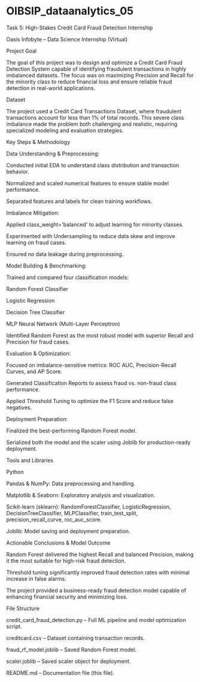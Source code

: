 # OIBSIP_dataanalytics_05
Task 5: High-Stakes Credit Card Fraud Detection
Internship

Oasis Infobyte – Data Science Internship (Virtual)

Project Goal

The goal of this project was to design and optimize a Credit Card Fraud Detection System capable of identifying fraudulent transactions in highly imbalanced datasets.
The focus was on maximizing Precision and Recall for the minority class to reduce financial loss and ensure reliable fraud detection in real-world applications.

Dataset

The project used a Credit Card Transactions Dataset, where fraudulent transactions account for less than 1% of total records.
This severe class imbalance made the problem both challenging and realistic, requiring specialized modeling and evaluation strategies.

Key Steps & Methodology

Data Understanding & Preprocessing:

Conducted initial EDA to understand class distribution and transaction behavior.

Normalized and scaled numerical features to ensure stable model performance.

Separated features and labels for clean training workflows.

Imbalance Mitigation:

Applied class_weight='balanced' to adjust learning for minority classes.

Experimented with Undersampling to reduce data skew and improve learning on fraud cases.

Ensured no data leakage during preprocessing.

Model Building & Benchmarking:

Trained and compared four classification models:

Random Forest Classifier 

Logistic Regression

Decision Tree Classifier

MLP Neural Network (Multi-Layer Perceptron)

Identified Random Forest as the most robust model with superior Recall and Precision for fraud cases.

Evaluation & Optimization:

Focused on imbalance-sensitive metrics: ROC AUC, Precision-Recall Curves, and AP Score.

Generated Classification Reports to assess fraud vs. non-fraud class performance.

Applied Threshold Tuning to optimize the F1 Score and reduce false negatives.

Deployment Preparation:

Finalized the best-performing Random Forest model.

Serialized both the model and the scaler using Joblib for production-ready deployment.

Tools and Libraries

Python

Pandas & NumPy: Data preprocessing and handling.

Matplotlib & Seaborn: Exploratory analysis and visualization.

Scikit-learn (sklearn): RandomForestClassifier, LogisticRegression, DecisionTreeClassifier, MLPClassifier, train_test_split, precision_recall_curve, roc_auc_score.

Joblib: Model saving and deployment preparation.

Actionable Conclusions & Model Outcome

Random Forest delivered the highest Recall and balanced Precision, making it the most suitable for high-risk fraud detection.

Threshold tuning significantly improved fraud detection rates with minimal increase in false alarms.

The project provided a business-ready fraud detection model capable of enhancing financial security and minimizing loss.

File Structure

credit_card_fraud_detection.py – Full ML pipeline and model optimization script.

creditcard.csv – Dataset containing transaction records.

fraud_rf_model.joblib – Saved Random Forest model.

scaler.joblib – Saved scaler object for deployment.

README.md – Documentation file (this file).
